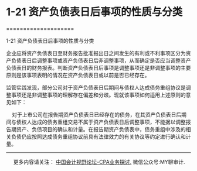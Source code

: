 ﻿# 1-21 资产负债表日后事项的性质与分类
====================

  

1-21 资产负债表日后事项的性质与分类

企业应将资产负债表日至财务报告批准报出日之间发生的有利或不利事项区分为资产负债表日后调整事项或资产负债表日后非调整事项，从而确定是否应当调整资产负债表日的财务报表。判断资产负债表日后事项是调整事项还是非调整事项的主要原则是该事项表明的情况在资产负债表日或以前是否已经存在。

监管实践发现，部分公司对于资产负债表日后期间与债权人达成债务重组协议是调整事项还是非调整事项的理解存在偏差和分歧。现就该事项如何适用上述原则的意见如下：

    对于上市公司在报告期资产负债表日已经存在的债务，在其资产负债表日后期间与债权人达成的债务重组交易不属于资产负债表日后调整事项，不能据以调整报告期资产、负债项目的确认和计量。在报告期资产负债表中，债务重组中涉及的相关负债仍应按照达成债务重组协议前具有法律效力的有关协议等约定进行确认和计量。

* * *

     更多内容请关注： [中国会计视野论坛-CPA业务探讨.](https://bbs.esnai.com/thread-5354530-1-3.html) 微信公众号:MY聊审计.